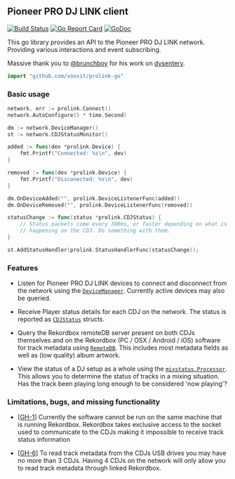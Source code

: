 ## Pioneer PRO DJ LINK client

[![Build Status](https://github.com/evanpurkhiser/prolink-go/workflows/build/badge.svg)](https://github.com/EvanPurkhiser/prolink-go/actions?query=workflow%3Abuild)
[![Go Report Card](https://goreportcard.com/badge/github.com/evanpurkhiser/prolink-go)](https://goreportcard.com/report/github.com/evanpurkhiser/prolink-go)
[![GoDoc](https://godoc.org/github.com/voxxit/prolink-go?status.svg)](https://godoc.org/github.com/voxxit/prolink-go)

This go library provides an API to the Pioneer PRO DJ LINK network. Providing
various interactions and event subscribing.

Massive thank you to [@brunchboy](https://github.com/brunchboy) for his work on
[dysentery](https://github.com/brunchboy/dysentery).

```go
import "github.com/voxxit/prolink-go"
```

### Basic usage

```go
network, err := prolink.Connect()
network.AutoConfigure(5 * time.Second)

dm := network.DeviceManager()
st := network.CDJStatusMonitor()

added := func(dev *prolink.Device) {
    fmt.Printf("Connected: %s\n", dev)
}

removed := func(dev *prolink.Device) {
    fmt.Printf("Disconected: %s\n", dev)
}

dm.OnDeviceAdded("", prolink.DeviceListenerFunc(added))
dm.OnDeviceRemoved("", prolink.DeviceListenerFunc(removed))

statusChange := func(status *prolink.CDJStatus) {
    // Status packets come every 300ms, or faster depending on what is
    // happening on the CDJ. Do something with them.
}

st.AddStatusHandler(prolink.StatusHandlerFunc(statusChange));
```

### Features

- Listen for Pioneer PRO DJ LINK devices to connect and disconnect from the
  network using the
  [`DeviceManager`](https://godoc.org/github.com/voxxit/prolink-go#DeviceManager).
  Currently active devices may also be queried.

- Receive Player status details for each CDJ on the network. The status is
  reported as
  [`CDJStatus`](https://godoc.org/github.com/voxxit/prolink-go#CDJStatus)
  structs.

- Query the Rekordbox remoteDB server present on both CDJs themselves and on
  the Rekordbox (PC / OSX / Android / iOS) software for track metadata using
  [`RemoteDB`](https://godoc.org/github.com/voxxit/prolink-go#RemoteDB). This
  includes most metadata fields as well as (low quality) album artwork.

- View the status of a DJ setup as a whole using the
  [`mixstatus.Processor`](https://godoc.org/github.com/EvanPurkhiser/prolink-go/mixstatus#Processor).
  This allows you to determine the status of tracks in a mixing situation. Has
  the track been playing long enough to be considered 'now playing'?

### Limitations, bugs, and missing functionality

- [[GH-1](https://github.com/EvanPurkhiser/prolink-go/issues/1)] Currently the
  software cannot be run on the same machine that is running Rekordbox.
  Rekordbox takes exclusive access to the socket used to communicate to the
  CDJs making it impossible to receive track status information

- [[GH-6](https://github.com/EvanPurkhiser/prolink-go/issues/6)] To read track
  metadata from the CDJs USB drives you may have no more than 3 CDJs. Having 4
  CDJs on the network will only allow you to read track metadata through
  linked Rekordbox.
